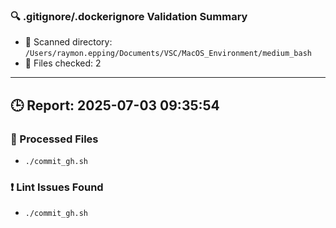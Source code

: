 
### 🔍 .gitignore/.dockerignore Validation Summary

- 📁 Scanned directory: `/Users/raymon.epping/Documents/VSC/MacOS_Environment/medium_bash`
- 📄 Files checked: 2

---
## 🕒 Report: 2025-07-03 09:35:54

### 📂 Processed Files
- `./commit_gh.sh`

### ❗ Lint Issues Found
- `./commit_gh.sh`

